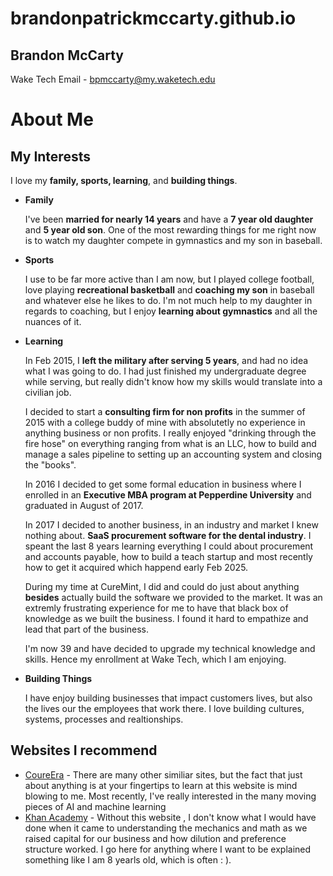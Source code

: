 # brandonpatrickmccarty.github.io
## Brandon McCarty 
Wake Tech Email - bpmccarty@my.waketech.edu

# About Me
## My Interests
I love my **family, sports, learning**, and **building things**.
* **Family**

    I've been **married for nearly 14 years** and have a **7 year old daughter** and **5 year old son**. One of the most rewarding things for me right now is to watch my daughter compete in gymnastics and my son in baseball.

* **Sports**
 
    I use to be far more active than I am now, but I played college football, love playing **recreational basketball** and **coaching my son** in baseball and whatever else he likes to do. I'm not much help to my daughter in regards to coaching, but I enjoy **learning about gymnastics** and all the nuances of it.

* **Learning**
    	
    In Feb 2015, I **left the military after serving 5 years**, and had no idea what I was going to do. I had just finished my undergraduate degree while serving, but really didn't know how my skills would translate into a civilian job.
    
    I decided to start a **consulting firm for non profits** in the summer of 2015 with a college buddy of mine with absolutetly no experience in anything business or non profits. I really enjoyed "drinking through the fire hose" on everything ranging from what is an LLC, how to build and manage a sales pipeline to setting up an accounting system and closing the "books".  
    
    In 2016 I decided to get some formal education in business where I enrolled in an **Executive MBA program at Pepperdine University** and graduated in August of 2017.  
    
    In 2017 I decided to another business, in an industry and market I knew nothing about. **SaaS procurement software for the dental industry**. I speant the last 8 years learning everything I could about procurement and accounts payable, how to build a teach startup and most recently how to get it acquired which happend early Feb 2025.  
    
    During my time at CureMint, I did and could do just about anything **besides** actually build the software we provided to the market. It was an extremly frustrating experience for me to have that black box of knowledge as we built the business. I found it hard to empathize and lead that part of the business.  
    
    I'm now 39 and have decided to upgrade my technical knowledge and skills. Hence my enrollment at Wake Tech, which I am enjoying.  
    
* **Building Things**
 	
    I have enjoy building businesses that impact customers lives, but also the lives our the employees that work there. I love building cultures, systems, processes and realtionships.

## Websites I recommend
* [CoureEra](https://www.coursera.org/) - There are many other similiar sites, but the fact that just about anything is at your fingertips to learn at this website is mind blowing to me. Most recently, I've really interested in the many moving pieces of AI and machine learning
* [Khan Academy](https://www.khanacademy.org/) - Without this website , I don't know what I would have done when it came to understanding the mechanics and math as we raised capital for our business and how dilution and preference structure worked. I go here for anything where I want to be explained something like I am 8 yearls old, which is often : ). 